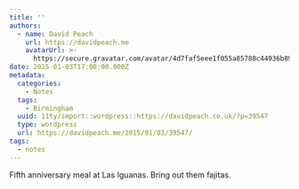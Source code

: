 ```yaml
---
title: ''
authors:
  - name: David Peach
    url: https://davidpeach.me
    avatarUrl: >-
      https://secure.gravatar.com/avatar/4d7faf5eee1f055a85788c44936b8995eaab6dfb004e7854ec747ccb272e91ee?s=96&d=mm&r=g
date: 2015-01-03T17:08:00.000Z
metadata:
  categories:
    - Notes
  tags:
    - Birmingham
  uuid: 11ty/import::wordpress::https://davidpeach.co.uk/?p=39547
  type: wordpress
  url: https://davidpeach.me/2015/01/03/39547/
tags:
  - notes
---
```

Fifth anniversary meal at Las Iguanas. Bring out them fajitas.
